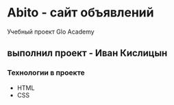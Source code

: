 # Abito - сайт объявлений
Учебный проект Glo Academy

## выполнил проект - Иван Кислицын

### Технологии в проекте
- HTML
- CSS

